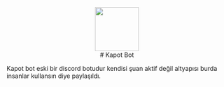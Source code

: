 <center><img src="https://github.com/furkanO1/Kapot/blob/master/kapot.png?raw=true" width='100' height='100'><br>
# Kapot Bot
</center>

Kapot bot eski bir discord botudur kendisi şuan aktif değil altyapısı burda insanlar kullansın diye paylaşıldı.
